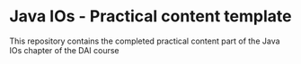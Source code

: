 # Java IOs - Practical content template

This repository contains the completed practical content part of the Java IOs chapter of the DAI course
